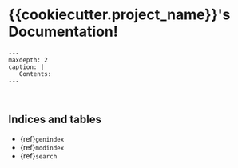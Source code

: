 # {{cookiecutter.project_name}}'s Documentation!

```{toctree}
---
maxdepth: 2
caption: |
   Contents:
---



```

## Indices and tables

* {ref}`genindex`
* {ref}`modindex`
* {ref}`search`
